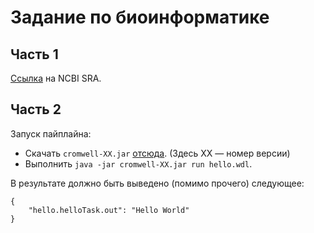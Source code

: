 # Задание по биоинформатике

## Часть 1

[Ссылка](https://www.ncbi.nlm.nih.gov/sra/SRX12633924[accn]) на NCBI SRA.

## Часть 2

Запуск пайплайна:
* Скачать `cromwell-XX.jar` [отсюда](https://github.com/broadinstitute/cromwell/releases/latest). (Здесь XX — номер версии)
* Выполнить `java -jar cromwell-XX.jar run hello.wdl`.

В результате должно быть выведено (помимо прочего) следующее:
```
{
    "hello.helloTask.out": "Hello World"
}
```

